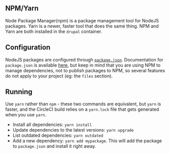NPM/Yarn
--------

Node Package Manager(npm) is a package management tool for NodeJS packages.  Yarn is a newer, faster tool that does the same thing.  NPM and Yarn are both installed in the `drupal` container.

Configuration
-------------
NodeJS packages are configured through [`package.json`](/package.json). Documentation for `package.json` is available [here](https://docs.npmjs.com/files/package.json), but keep in mind that you are using NPM to manage dependencies, not to publish packages to NPM, so several features do not apply to your project (eg: the `files` section).

Running
-------
Use `yarn` rather than `npm` - these two commands are equivalent, but `yarn` is faster, and the CircleCI build relies on a `yarn.lock` file that gets generated when you use `yarn`.

* Install all dependencies: `yarn install`
* Update dependencies to the latest versions: `yarn upgrade`
* List outdated dependencies: `yarn outdated`
* Add a new dependency: `yarn add mypackage`.  This will add the package to `package.json` and install it right away.
